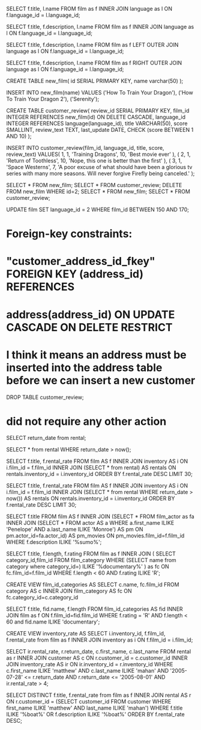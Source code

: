 SELECT f.title, l.name
FROM film as f
INNER JOIN language as l
ON f.language_id = l.language_id;


SELECT f.title, f.description, l.name
FROM film as f
INNER JOIN language as l
ON f.language_id = l.language_id;


SELECT f.title, f.description, l.name
FROM film as f
LEFT OUTER JOIN language as l
ON f.language_id = l.language_id;


SELECT f.title, f.description, l.name
FROM film as f
RIGHT OUTER JOIN language as l
ON f.language_id = l.language_id;


CREATE TABLE new_film(
    id SERIAL PRIMARY KEY,
    name varchar(50)
);


INSERT INTO new_film(name)
VALUES ('How To Train Your Dragon'),
    ('How To Train Your Dragon 2'),
    ('Serenity');


CREATE TABLE customer_review(
    review_id SERIAL PRIMARY KEY,
    film_id INTEGER REFERENCES new_film(id) ON DELETE CASCADE,
    language_id INTEGER REFERENCES language(language_id),
    title VARCHAR(50),
    score SMALLINT,
    review_text TEXT,
    last_update DATE,
    CHECK (score BETWEEN 1 AND 10)
);

INSERT INTO customer_review(film_id, language_id, title, score, review_text)
VALUES(
    1, 1, 'Training Dragons', 10, 'Best movie ever'
),
(
    2, 1, 'Return of Toothless', 10, 'Nope, this one is better than the first'
),
(
    3, 1, 'Space Westerns', 7, 'A poor excuse of what should have been a glorious tv series with many more seasons. Will never forgive Firefly being canceled.'
);


SELECT * FROM new_film;
SELECT * FROM customer_review;
DELETE FROM new_film WHERE id=2;
SELECT * FROM new_film;
SELECT * FROM customer_review;

UPDATE film
SET language_id = 2
WHERE film_id BETWEEN 150 AND 170;

# Foreign-key constraints:
#   "customer_address_id_fkey" FOREIGN KEY (address_id) REFERENCES
#   address(address_id) ON UPDATE CASCADE ON DELETE RESTRICT

# I think it means an address must be inserted into the address table before we can insert a new customer

DROP TABLE customer_review;

# did not require any other action

SELECT return_date from rental;

SELECT * from rental WHERE return_date > now();


SELECT f.title, f.rental_rate
FROM film AS f
INNER JOIN inventory AS i ON i.film_id = f.film_id
INNER JOIN (SELECT * from rental) AS rentals
ON rentals.inventory_id = i.inventory_id
ORDER BY f.rental_rate DESC LIMIT 30;


SELECT f.title, f.rental_rate
FROM film AS f
INNER JOIN inventory AS i ON i.film_id = f.film_id
INNER JOIN (SELECT * from rental WHERE return_date > now()) AS rentals
ON rentals.inventory_id = i.inventory_id
ORDER BY f.rental_rate DESC LIMIT 30;

SELECT f.title FROM film AS f
INNER JOIN
    (SELECT * FROM film_actor as fa
    INNER JOIN
        (SELECT * FROM actor AS a
        WHERE a.first_name ILIKE 'Penelope' AND a.last_name ILIKE 'Monroe')
        AS pm
    ON pm.actor_id=fa.actor_id)
    AS pm_movies
ON pm_movies.film_id=f.film_id
WHERE f.description ILIKE '%sumo%';


SELECT f.title, f.length, f.rating
FROM film as f
INNER JOIN (
    SELECT category_id,film_id FROM film_category WHERE (SELECT name from category where category_id=) ILIKE '%documentary%'
) as fc
ON fc.film_id=f.film_id
WHERE f.length < 60 AND f.rating ILIKE 'R';


CREATE VIEW film_id_categories AS
SELECT c.name, fc.film_id FROM category AS c
INNER JOIN film_category AS fc
ON fc.category_id=c.category_id

SELECT f.title, fid.name, f.length FROM film_id_categories AS fid
INNER JOIN film as f
ON f.film_id=fid.film_id
WHERE f.rating = 'R' AND f.length < 60 and fid.name ILIKE 'documentary';


CREATE VIEW inventory_rate AS
SELECT i.inventory_id, f.film_id, f.rental_rate from film as f
INNER JOIN inventory as i
ON f.film_id = i.film_id;


SELECT ir.rental_rate, r.return_date, c.first_name, c.last_name
FROM rental as r
INNER JOIN customer AS c
ON r.customer_id = c.customer_id
INNER JOIN inventory_rate AS ir
ON ir.inventory_id = r.inventory_id
WHERE
    c.first_name ILIKE 'matthew' AND
    c.last_name ILIKE 'mahan' AND
    '2005-07-28' <= r.return_date AND r.return_date <= '2005-08-01' AND
    ir.rental_rate > 4;


SELECT DISTINCT f.title, f.rental_rate from film as f
INNER JOIN rental AS r
ON r.customer_id = (SELECT customer_id FROM customer WHERE first_name ILIKE 'matthew' AND last_name ILIKE 'mahan')
WHERE f.title ILIKE '%boat%' OR f.description ILIKE '%boat%'
ORDER BY f.rental_rate DESC;

